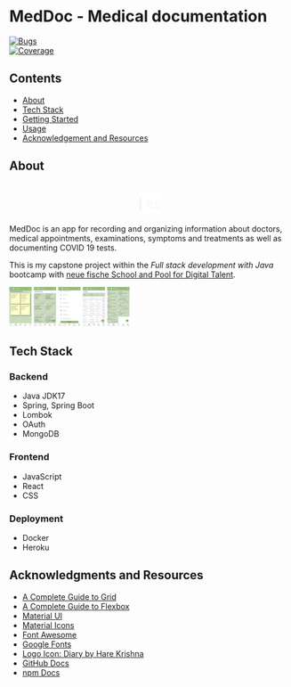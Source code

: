 # MedDoc - Medical documentation

[![Bugs](https://sonarcloud.io/api/project_badges/measure?project=ankestein_medical-documentation&metric=bugs)](https://sonarcloud.io/summary/new_code?id=ankestein_medical-documentation)  
[![Coverage](https://sonarcloud.io/api/project_badges/measure?project=ankestein_medical-documentation&metric=coverage)](https://sonarcloud.io/summary/new_code?id=ankestein_medical-documentation)


## Contents

 * [About](#about)
 * [Tech Stack](#tech-stack)
 * [Getting Started](#installation)
 * [Usage](#usage)
 * [Acknowledgement and Resources](#acknowledgement-and-resources)



## About
<!-- PROJECT LOGO -->
<br />
<div align="center">
    <img src="/frontend/src/styling/MedDoc-logo-transparent.png" alt="Logo" width="40" height="40">
</div>

MedDoc is an app for recording and organizing information about doctors, medical appointments, examinations, symptoms and treatments as well as documenting COVID 19 tests.

This is my capstone project within the _Full stack development with Java_ bootcamp with [neue fische School and Pool for Digital Talent](https://www.neuefische.de).


<img src="/images/Homepage.png" alt="Homepage" width="40">
<img src="/images/Appointments.png" alt="Appointments page" width="40">
<img src="/images/NewAppointment_Bottom.png" alt="New appointment form" width="40">
<img src="/images/Doctors.png" alt="Doctors page" width="40">
<img src="/images/CovidTests.png" alt="Covid tests page" width="40">




## Tech Stack
### Backend
- Java JDK17
- Spring, Spring Boot
- Lombok
- OAuth
- MongoDB


### Frontend
- JavaScript
- React
- CSS


### Deployment
- Docker
- Heroku


## Acknowledgments and Resources

* [A Complete Guide to Grid](https://css-tricks.com/snippets/css/complete-guide-grid/)
* [A Complete Guide to Flexbox](https://css-tricks.com/snippets/css/a-guide-to-flexbox/)
* [Material UI](https://mui.com/getting-started/usage/)
* [Material Icons](https://mui.com/components/material-icons/)
* [Font Awesome](https://fontawesome.com)
* [Google Fonts](https://fonts.google.com/)
* [Logo Icon: Diary by Hare Krishna](https://thenounproject.com/term/diary/621463/)
* [GitHub Docs](https://docs.github.com)
* [npm Docs](https://docs.npmjs.com/cli/v6/configuring-npm)
